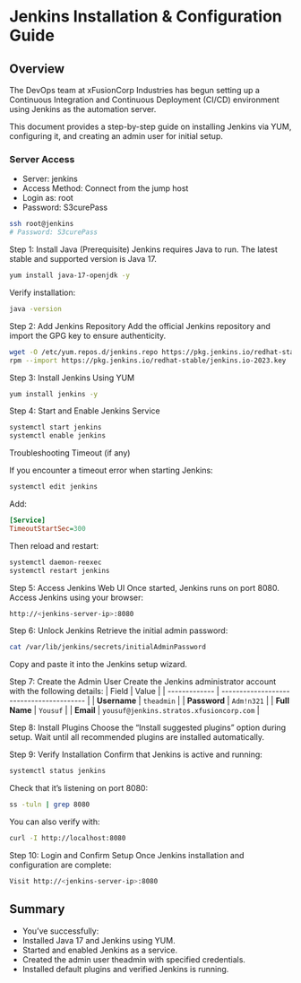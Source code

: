 # Jenkins Installation & Configuration Guide

## Overview
The DevOps team at xFusionCorp Industries has begun setting up a Continuous Integration and Continuous Deployment (CI/CD) environment using Jenkins as the automation server.

This document provides a step-by-step guide on installing Jenkins via YUM, configuring it, and creating an admin user for initial setup.

### Server Access
  - Server: jenkins
  - Access Method: Connect from the jump host
  - Login as: root
  - Password: S3curePass
```bash
ssh root@jenkins
# Password: S3curePass
```
Step 1: Install Java (Prerequisite)
Jenkins requires Java to run. The latest stable and supported version is Java 17.
```bash
yum install java-17-openjdk -y
```
Verify installation:
```bash
java -version
```
Step 2: Add Jenkins Repository
Add the official Jenkins repository and import the GPG key to ensure authenticity.
```bash
wget -O /etc/yum.repos.d/jenkins.repo https://pkg.jenkins.io/redhat-stable/jenkins.repo
rpm --import https://pkg.jenkins.io/redhat-stable/jenkins.io-2023.key
```
Step 3: Install Jenkins Using YUM
```bash
yum install jenkins -y
```
Step 4: Start and Enable Jenkins Service
```bash
systemctl start jenkins
systemctl enable jenkins
```
Troubleshooting Timeout (if any)

If you encounter a timeout error when starting Jenkins:
```bash
systemctl edit jenkins
```
Add:
```ini
[Service]
TimeoutStartSec=300
```
Then reload and restart:
```bash
systemctl daemon-reexec
systemctl restart jenkins
```
Step 5: Access Jenkins Web UI
Once started, Jenkins runs on port 8080.
Access Jenkins using your browser:
```bash
http://<jenkins-server-ip>:8080
```
Step 6: Unlock Jenkins
Retrieve the initial admin password:
```bash
cat /var/lib/jenkins/secrets/initialAdminPassword
```
Copy and paste it into the Jenkins setup wizard.

Step 7: Create the Admin User
Create the Jenkins administrator account with the following details:
| Field         | Value                                    |
| ------------- | ---------------------------------------- |
| **Username**  | `theadmin`                               |
| **Password**  | `Adm!n321`                               |
| **Full Name** | `Yousuf`                                 |
| **Email**     | `yousuf@jenkins.stratos.xfusioncorp.com` |


Step 8: Install Plugins
Choose the “Install suggested plugins” option during setup.
Wait until all recommended plugins are installed automatically.

Step 9: Verify Installation
Confirm that Jenkins is active and running:
```bash
systemctl status jenkins
```
Check that it’s listening on port 8080:
```bash
ss -tuln | grep 8080
```
You can also verify with:
```bash
curl -I http://localhost:8080
```
Step 10: Login and Confirm Setup
Once Jenkins installation and configuration are complete:
```bash
Visit http://<jenkins-server-ip>:8080
```
## Summary
  - You’ve successfully:
  - Installed Java 17 and Jenkins using YUM.
  - Started and enabled Jenkins as a service.
  - Created the admin user theadmin with specified credentials.
  - Installed default plugins and verified Jenkins is running.
